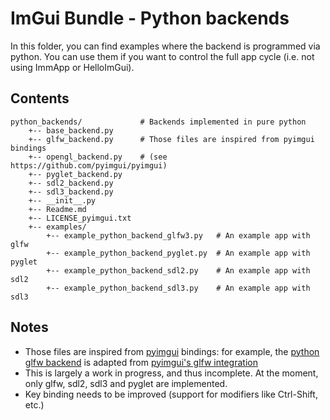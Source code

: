 # ImGui Bundle - Python backends

In this folder, you can find examples where the backend is programmed via python.
You can use them if you want to control the full app cycle (i.e. not using ImmApp or HelloImGui).

## Contents
```
python_backends/             # Backends implemented in pure python
    +-- base_backend.py
    +-- glfw_backend.py      # Those files are inspired from pyimgui bindings
    +-- opengl_backend.py    # (see https://github.com/pyimgui/pyimgui)
    +-- pyglet_backend.py
    +-- sdl2_backend.py
    +-- sdl3_backend.py
    +-- __init__.py
    +-- Readme.md
    +-- LICENSE_pyimgui.txt
    +-- examples/
        +-- example_python_backend_glfw3.py   # An example app with glfw
        +-- example_python_backend_pyglet.py  # An example app with pyglet
        +-- example_python_backend_sdl2.py    # An example app with sdl2
        +-- example_python_backend_sdl3.py    # An example app with sdl3
```

## Notes

* Those files are inspired from [pyimgui](https://github.com/pyimgui/pyimgui) bindings:
  for example, the [python glfw backend](glfw_backend.py) is adapted from [pyimgui's glfw integration](https://github.com/pyimgui/pyimgui/blob/master/imgui/integrations/glfw.py)
* This is largely a work in progress, and thus incomplete. At the moment, only glfw, sdl2, sdl3 and pyglet are implemented.
* Key binding needs to be improved (support for modifiers like Ctrl-Shift, etc.)
